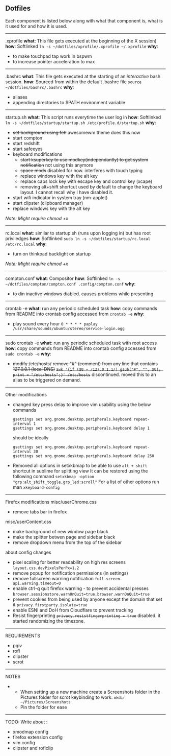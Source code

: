 
## Dotfiles
Each component is listed below along with what that component is, what is it used for and how it is used.

---
.xprofile
**what**: This file gets executed at the beginning of the X session)
**how**: Softlinked `ln -s ~/dotfiles/xprofile/.xprofile ~/.xprofile`
**why**:
- to make touchpad tap work in bspwm
- to increase pointer acceleration to max
---
.bashrc
**what**: This file gets executed at the starting of an *interactive* bash session.
**how**: Sourced from within the default .bashrc file `source ~/dotfiles/bashrc/.bashrc`
**why**:
- aliases
- appending directories to $PATH environment variable
---

startup.sh 
**what**: This script runs everytime the user log in
**how**: Softlinked `ln -s ~/dotfiles/startup/startup.sh /etc/profile.d/startup.sh`
**why**:
- ~~set background using feh~~ awesomewm theme does this now
- start compton
- start redshift
- start safeeyes
- keyboard modifications
  - ~~start ksuperkey to use modkey(independantly) to get system notification~~ not using this anymore
  - ~~space mods~~ disabled for now. interferes with touch typing
  - replace windows key with the alt key
  - replace caps lock key with escape key and control key (xcape)
  - removing alt+shift shortcut used by default to change the keyboard layout. I cannot recall why I have disabled it.
- start wifi indicator in system tray (nm-applet)
- start clipster (clipboard manager)
- replace windows key with the alt key

*Note: Might require chmod +x* 

---
rc.local 
**what**: similar to startup.sh (runs upon logging in) but has root priviledges
**how**: Softlinked `sudo ln -s ~/dotfiles/startup/rc.local /etc/rc.local`
**why**:
- turn on thinkpad backlight on startup

*Note: Might require chmod +x* 

---

compton.conf
**what**: Compositor
**how**: Softlinked `ln -s ~/dotfiles/compton/compton.conf .config/compton.conf`
**why**: 
- ~~to din inactive windows~~ diabled. causes problems while presenting
---

crontab -e
**what**: run any periodic scheduled task
**how**: copy commands from README into crontab config accessed from `crontab -e`
**why**:
- play sound every hour
  `0 * * * * paplay /usr/share/sounds/ubuntu/stereo/service-login.ogg`
---
sudo crontab -e
**what**: run any periodic scheduled task with root access
**how**: copy commands from README into crontab config accessed from `sudo crontab -e`
**why**: 
- ~~modify /etc/hosts/~~
  ~~remove "#" (comment) from any line that contains 127.0.0.1 (local DNS)~~
  ~~`awk '{if ($0 ~ /127.0.1.1/) gsub("#", "", $0); print > "/etc/hosts";}' /etc/hosts`~~
  discontinued. moved this to an alias to be triggered on demand.
---
Other modifications
- changed key press delay to improve vim usability using the below commands
  ```
  gsettings set org.gnome.desktop.peripherals.keyboard repeat-interval 1
  gsettings set org.gnome.desktop.peripherals.keyboard delay 1
  ```
   should be ideally
  ```
  gsettings set org.gnome.desktop.peripherals.keyboard repeat-interval 30
  gsettings set org.gnome.desktop.peripherals.keyboard delay 250
  ```
- Removed all options in setxkbmap to be able to use `alt + shift ` shortcut in sublime for splitting view
It can be restored using the following command
`setxkbmap -option "grp:alt_shift_toggle,grp_led:scroll"`
For a list of other options run man `xkeyboard-config`
---

Firefox modifications
misc/userChrome.css
- remove tabs bar in firefox

misc/userContent.css
- make background of new window page black
- make the splitter betwen page and sidebar black
- remove dropdown menu from the top of the sidebar

about:config changes
- pixel scaling for better readability on high res screens `layout.css.devPixelsPerPx=1.2`
- remove popup for notification permissions  (in settings)
- remove fullscreen warning notification `full-screen-api.warning.timeout=0`
- enable ctrl-q quit firefox warning - to prevent accidental presses `browser.sessionstore.warnOnQuit=true,browser.warnOnQuit=true`
- prevent cookies from being used by anyone except the domain that set it `privacy.firstparty.isolate=true` 
- enable ESNI and DoH from Cloudflare to prevent tracking
- Resist fingerprinting ~~`privacy.resistfingerprinting = true`~~ disabled. it started randomizing the timezone.
---

REQUIREMENTS
- pqiv
- rofi
- clipster
- scrot
---
NOTES

-
  - When setting up a new machine create a Screenshots folder in the Pictures folder for scrot keybinding to work. `mkdir ~/Pictures/Screenshots`
  - Pin the folder for ease
 ---
TODO:
Write about :
- xmodmap config
- firefox extension config
- vim config
- clipster and roficlip

